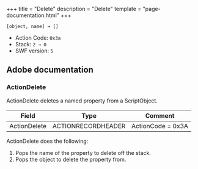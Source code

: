 +++
title = "Delete"
description = "Delete"
template = "page-documentation.html"
+++

```
[object, name] → []
```

- Action Code: `0x3a`
- Stack: `2 → 0`
- SWF version: `5`

## Adobe documentation

### ActionDelete

ActionDelete deletes a named property from a ScriptObject.

| Field           | Type               | Comment           |
|-----------------|--------------------|-------------------|
| ActionDelete    | ACTIONRECORDHEADER | ActionCode = 0x3A |

ActionDelete does the following:
1. Pops the name of the property to delete off the stack.
2. Pops the object to delete the property from.
